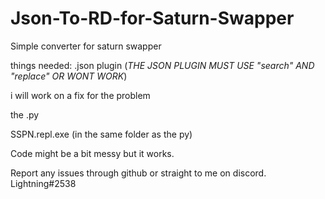 # Json-To-RD-for-Saturn-Swapper
Simple converter for saturn swapper

things needed:
.json plugin (*THE JSON PLUGIN MUST USE "search" AND "replace" OR WONT WORK*)

i will work on a fix for the problem

the .py

SSPN.repl.exe (in the same folder as the py)

Code might be a bit messy but it works.

Report any issues through github or straight to me on discord. Lightning#2538

